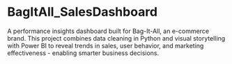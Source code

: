 # BagItAll_SalesDashboard
A performance insights dashboard built for Bag-It-All, an e-commerce brand. This project combines data cleaning in Python and visual storytelling with Power BI to reveal trends in sales, user behavior, and marketing effectiveness - enabling smarter business decisions.
